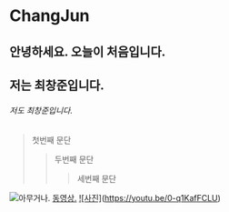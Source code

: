 
# ChangJun
## 안녕하세요. 오늘이 처음입니다.
## 저는 최창준입니다.
###### 저도 최창준입니다.

> 첫번째 문단
> > 두번째 문단
> > > 세번째 문단

![아무거나.](http://www.bloter.net/wp-content/uploads/2016/08/%EC%8A%A4%EB%A7%88%ED%8A%B8%ED%8F%B0-%EC%82%AC%EC%A7%84.jpg)
[동영상.](https://youtu.be/0-q1KafFCLU)
[![사진]](http://www.bloter.net/wp-content/uploads/2016/08/%EC%8A%A4%EB%A7%88%ED%8A%B8%ED%8F%B0-%EC%82%AC%EC%A7%84.jpg)(https://youtu.be/0-q1KafFCLU)


